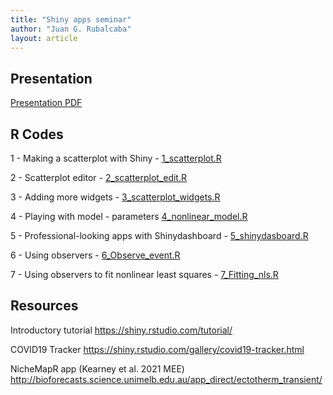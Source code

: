 ```yaml
---
title: "Shiny apps seminar"
author: "Juan G. Rubalcaba"
layout: article
---
```


<h2> Presentation </h2>

<p> <a href="/posts/shiny_seminar/Shiny_apps_seminar.pdf"> Presentation PDF </a> </p>

<h2> R Codes </h2>

<p> 1 - Making a scatterplot with Shiny - <a href="/posts/shiny_seminar/1_scatterplot.R"> 1_scatterplot.R </a> </p>
<p> 2 - Scatterplot editor - <a href="/posts/shiny_seminar/2_scatterplot_edit.R"> 2_scatterplot_edit.R </a> </p>
<p> 3 - Adding more widgets - <a href="/posts/shiny_seminar/3_scatterplot_widgets.R"> 3_scatterplot_widgets.R </a> </p>
<p> 4 - Playing with model - parameters <a href="/posts/shiny_seminar/4_nonlinear_model.R"> 4_nonlinear_model.R </a> </p>
<p> 5 - Professional-looking apps with Shinydashboard - <a href="/posts/shiny_seminar/5_shinydashboard.R"> 5_shinydasboard.R </a> </p>
<p> 6 - Using observers - <a href="/posts/shiny_seminar/6_Observe_event.R"> 6_Observe_event.R </a> </p>
<p> 7 - Using observers to fit nonlinear least squares - <a href="/posts/shiny_seminar/7_Fitting_nls.R">7_Fitting_nls.R </a> </p>

<h2> Resources </h2>

<p> Introductory tutorial <a href="https://shiny.rstudio.com/tutorial/"> https://shiny.rstudio.com/tutorial/ </a> </p>
<p> COVID19 Tracker <a href="https://shiny.rstudio.com/gallery/covid19-tracker.html"> https://shiny.rstudio.com/gallery/covid19-tracker.html </a> </p>
<p> NicheMapR app (Kearney et al. 2021 MEE) <a href="http://bioforecasts.science.unimelb.edu.au/app_direct/ectotherm_transient/"> http://bioforecasts.science.unimelb.edu.au/app_direct/ectotherm_transient/ </a> </p>


